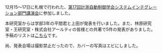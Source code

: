 12月15〜17日に札幌で行われた、<a href="http://www.si-sice.org/si2016/">第17回計測自動制御学会システムインテグレーション部門講演会</a>に参加しました。

本研究室からは学部3年の平間君と上田が発表を行いました。また、林原研究室・王研究室・株式会社アールティの皆様との共著で5件の発表がありました。予稿のリストは<a href="https://lab.ueda.asia/?page_id=324#si2016">こちら</a>です。

尚、発表会場は撮影禁止だったので、カバーの写真はエビにしました。
